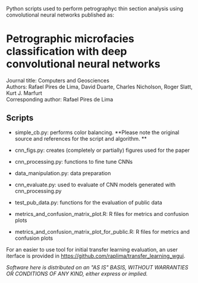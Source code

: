 Python scripts used to perform petrographyc thin section analysis using convolutional neural networks published as:
# Petrographic microfacies classification with deep convolutional neural networks
Journal title: Computers and Geosciences  
Authors: Rafael Pires de Lima, David Duarte, Charles Nicholson, Roger Slatt, Kurt J. Marfurt  
Corresponding author: Rafael Pires de Lima  

## Scripts
- simple_cb.py: performs color balancing. **Please note the original source and references for the script and algorithm. **

- cnn_figs.py:	creates (completely or partially) figures used for the paper
- cnn_processing.py: functions to fine tune CNNs
- data_manipulation.py:	data preparation
- cnn_evaluate.py: used to evaluate of CNN models generated with cnn_processing.py
- test_pub_data.py:	functions for the evaluation of public data
- metrics_and_confusion_matrix_plot.R:	R files for metrics and confusion plots
- metrics_and_confusion_matrix_plot_for_public.R:	R files for metrics and confusion plots

For an easier to use tool for initial transfer learning evaluation, an user iterface is provided in https://github.com/raplima/transfer_learning_wgui. 

_Software here is distributed on an "AS IS" BASIS, WITHOUT WARRANTIES OR CONDITIONS OF ANY KIND, either express or implied._
